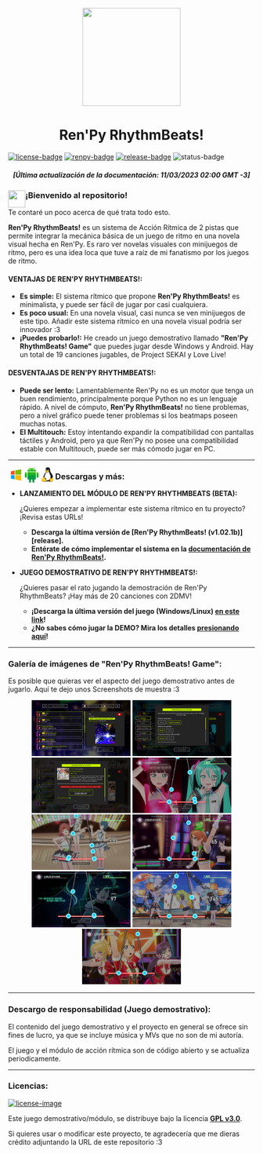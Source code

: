 <!-- Links de utilidad pública --->
[license]: https://www.gnu.org/licenses/gpl-3.0
[renpy]: https://renpy.org/
[game-release]: https://github.com/CharlieFuu69/RenPy_RhythmBeats/releases/latest
[module-release]: https://github.com/CharlieFuu69/RenPy_RhythmBeats/releases/tag/v1.02.1b_module

<!-- Badges del README --->
[renpy-badge]: https://img.shields.io/badge/Ren'Py-v7.4.11-red?style=for-the-badge&logo=python
[license-badge]: https://img.shields.io/badge/License-GPLv3-blue.svg?style=for-the-badge&logo=creativecommons
[license-image]: https://www.gnu.org/graphics/gplv3-with-text-136x68.png
[status-badge]: https://img.shields.io/badge/Status-Beta-000077?style=for-the-badge
[release-badge]: https://img.shields.io/github/v/release/CharlieFuu69/RenPy_RhythmBeats?style=for-the-badge&logo=github

<p align="center">
  <img width="200" height="200" src="https://user-images.githubusercontent.com/77955772/208582867-fe267999-3f6c-448f-ae78-26b14ced10ac.png">
</p>

<h1 align = "center"> Ren'Py RhythmBeats! </h1>

[![license-badge]][license] [![renpy-badge]][renpy] [![release-badge]][game-release] ![status-badge]

<h5 align = "center">
    <i>[Última actualización de la documentación: 11/03/2023 02:00 GMT -3]</i>
</h5>

<p>
  <img align="left" width="35" height="35" src="https://user-images.githubusercontent.com/77955772/195962734-6a3e86be-c5c5-475f-8980-815819b07dfa.png"/>
  <h3> ¡Bienvenido al repositorio! </h3>
</p>

Te contaré un poco acerca de qué trata todo esto.

**Ren'Py RhythmBeats!** es un sistema de Acción Rítmica de 2 pistas que permite integrar la mecánica básica de un juego de ritmo en una novela visual hecha en Ren'Py. Es raro ver novelas visuales con minijuegos de ritmo, pero es una idea loca que tuve a raíz de mi fanatismo por los juegos de ritmo.

#### VENTAJAS DE REN'PY RHYTHMBEATS!:

* **Es simple:** El sistema rítmico que propone **Ren'Py RhythmBeats!** es minimalista, y puede ser fácil de jugar por casi cualquiera.
* **Es poco usual:** En una novela visual, casi nunca se ven minijuegos de este tipo. Añadir este sistema rítmico en una novela visual podría ser innovador :3
* **¡Puedes probarlo!:** He creado un juego demostrativo llamado **"Ren'Py RhythmBeats! Game"** que puedes jugar desde Windows y Android. Hay un total de 19 canciones jugables, de Project SEKAI y Love Live!

#### DESVENTAJAS DE REN'PY RHYTHMBEATS!:

* **Puede ser lento:** Lamentablemente Ren'Py no es un motor que tenga un buen rendimiento, principalmente porque Python no es un lenguaje rápido. A nivel de cómputo, **Ren'Py RhythmBeats!** no tiene problemas, pero a nivel gráfico puede tener problemas si los beatmaps poseen muchas notas.
* **El Multitouch:** Estoy intentando expandir la compatibilidad con pantallas táctiles y Android, pero ya que Ren'Py no posee una compatibilidad estable con Multitouch, puede ser más cómodo jugar en PC.

---

<p align="left">
  <img align="left" width="32" height="32" src="icons/windows.png"/>
  <img align="left" width="32" height="32" src="icons/android.png"/>
  <img align="left" width="32" height="32" src="icons/linux.png"/>
  <h3> Descargas y más: </h3>
</p>

* **LANZAMIENTO DEL MÓDULO DE REN'PY RHYTHMBEATS (BETA):**

  ¿Quieres empezar a implementar este sistema rítmico en tu proyecto? ¡Revisa estas URLs!
  * **Descarga la última versión de [Ren'Py RhythmBeats! (v1.02.1b)][release].**
  * **Entérate de cómo implementar el sistema en la [documentación de Ren'Py RhythmBeats!](docs/README.md).**
  
* **JUEGO DEMOSTRATIVO DE REN'PY RHYTHMBEATS!:**

  ¿Quieres pasar el rato jugando la demostración de Ren'Py RhythmBeats? ¡Hay más de 20 canciones con 2DMV!
  * **¡Descarga la última versión del juego (Windows/Linux) [en este link][game-release]!**
  * **¿No sabes cómo jugar la DEMO? Mira los detalles [presionando aquí](DETALLES_DEMO.md)!**

---
### Galería de imágenes de "Ren'Py RhythmBeats! Game":

Es posible que quieras ver el aspecto del juego demostrativo antes de jugarlo. Aquí te dejo unos Screenshots de muestra :3

<p align="center">
  <img width="40%" height="40%" src="src/screenshots/Screenshot_0001.png"/>
  <img width="40%" height="40%" src="src/screenshots/Screenshot_0002.png"/>
  <br>
  <img width="40%" height="40%" src="src/screenshots/Screenshot_0003.png"/>
  <img width="40%" height="40%" src="src/screenshots/Screenshot_0004.png"/>
  <br>
  <img width="40%" height="40%" src="src/screenshots/Screenshot_0005.png"/>
  <img width="40%" height="40%" src="src/screenshots/Screenshot_0006.png"/>
  <br>
  <img width="40%" height="40%" src="src/screenshots/Screenshot_0007.png"/>
  <img width="40%" height="40%" src="src/screenshots/Screenshot_0008.png"/>
  <br>
  <img width="40%" height="40%" src="src/screenshots/Screenshot_0009.png"/>
  
</p>

---
### Descargo de responsabilidad (Juego demostrativo):

El contenido del juego demostrativo y el proyecto en general se ofrece sin fines de lucro, ya que se incluye música y MVs que no son de mi autoría.

El juego y el módulo de acción rítmica son de código abierto y se actualiza periodicamente.

---
### Licencias:
[![license-image]][license]

Este juego demostrativo/módulo, se distribuye bajo la licencia **[GPL v3.0](https://www.gnu.org/licenses/gpl-3.0)**.

Si quieres usar o modificar este proyecto, te agradecería que me dieras crédito adjuntando la URL de este repositorio :3

